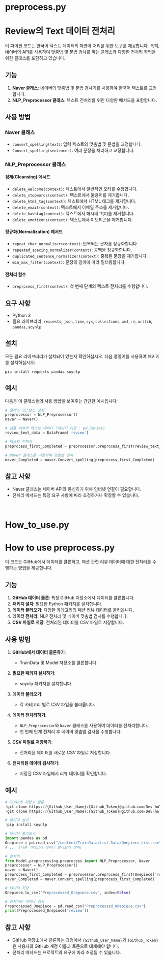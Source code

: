 # preprocess.py
# Review의 Text 데이터 전처리

이 파이썬 코드는 한국어 텍스트 데이터의 자연어 처리를 위한 도구를 제공합니다. 특히, 네이버의 API를 사용하여 맞춤법 및 문법 검사를 하는 클래스와 다양한 전처리 작업을 위한 클래스를 포함하고 있습니다.

## 기능

1. **Naver 클래스**: 네이버의 맞춤법 및 문법 검사기를 사용하여 한국어 텍스트를 교정합니다.
2. **NLP_Preprocessor 클래스**: 텍스트 전처리를 위한 다양한 메서드를 포함합니다.

## 사용 방법

### Naver 클래스

- `convert_spelling(text)`: 입력 텍스트의 맞춤법 및 문법을 교정합니다.
- `Convert_spelling(sentences)`: 여러 문장을 처리하고 교정합니다.

### NLP_Preprocessor 클래스

#### 정제(Cleansing) 메서드
- `delete_welcome(context)`: 텍스트에서 일반적인 오타를 수정합니다.
- `delete_stopwords(context)`: 텍스트에서 불용어를 제거합니다.
- `delete_html_tag(context)`: 텍스트에서 HTML 태그를 제거합니다.
- `delete_email(context)`: 텍스트에서 이메일 주소를 제거합니다.
- `delete_hashtag(context)`: 텍스트에서 해시태그(#)를 제거합니다.
- `delete_emoticons(context)`: 텍스트에서 이모티콘을 제거합니다.

#### 정규화(Normalization) 메서드
- `repeat_char_normalizer(context)`: 반복되는 문자를 정규화합니다.
- `repeated_spacing_normalizer(context)`: 공백을 정규화합니다.
- `duplicated_sentence_normalizer(context)`: 중복된 문장을 제거합니다.
- `min_max_filter(context)`: 문장의 길이에 따라 필터링합니다.

#### 전처리 함수
- `preprocess_first(context)`: 첫 번째 단계의 텍스트 전처리를 수행합니다.


## 요구 사항

- Python 3
- 필요 라이브러리: `requests`, `json`, `time`, `sys`, `collections`, `xml`, `re`, `urllib`, `pandas`, `soynlp`

## 설치

모든 필요 라이브러리가 설치되어 있는지 확인하십시오. 다음 명령어를 사용하여 패키지를 설치하십시오:

```
pip install requests pandas soynlp
```

## 예시

다음은 이 클래스들의 사용 방법을 보여주는 간단한 예시입니다:

```python
# 클래스 인스턴스 생성
preprocessor = NLP_Preprocessor()
naver = Naver()

# 샘플 리뷰의 텍스트 데이터 (데이터 타입 : pd.Series)
review_text_data = DataFrame['review']

# 텍스트 전처리
preprocess_first_Completed = preprocessor.preprocess_first(review_text_data)

# Naver 클래스를 사용하여 맞춤법 검사
naver_Completed = naver.Convert_spelling(preprocess_first_Completed)


```

## 참고 사항

- Naver 클래스는 네이버 API와 통신하기 위해 인터넷 연결이 필요합니다.
- 전처리 메서드는 특정 요구 사항에 따라 조정하거나 확장할 수 있습니다.

&emsp;

# How_to_use.py
# How to use preprocess.py

이 코드는 GitHub에서 데이터를 클론하고, 패션 관련 리뷰 데이터에 대한 전처리를 수행하는 방법을 제공합니다.

## 기능

1. **GitHub 데이터 클론**: 특정 GitHub 저장소에서 데이터를 클론합니다.
2. **패키지 설치**: 필요한 Python 패키지를 설치합니다.
3. **데이터 불러오기**: 다양한 카테고리의 패션 리뷰 데이터를 불러옵니다.
4. **데이터 전처리**: NLP 전처리 및 네이버 맞춤법 검사를 수행합니다.
5. **CSV 파일로 저장**: 전처리된 데이터를 CSV 파일로 저장합니다.

## 사용 방법

1. **GitHub에서 데이터 클론하기**:
    - TrainData 및 Model 저장소를 클론합니다.

2. **필요한 패키지 설치하기**:
    - soynlp 패키지를 설치합니다.

3. **데이터 불러오기**:
    - 각 카테고리 별로 CSV 파일을 불러옵니다.

4. **데이터 전처리하기**:
    - `NLP_Preprocessor`와 `Naver` 클래스를 사용하여 데이터를 전처리합니다.
    - 첫 번째 단계 전처리 후 네이버 맞춤법 검사를 수행합니다.

5. **CSV 파일로 저장하기**:
    - 전처리된 데이터를 새로운 CSV 파일로 저장합니다.

6. **전처리된 데이터 검사하기**:
    - 저장된 CSV 파일에서 리뷰 데이터를 확인합니다.

## 예시

```python
# GitHub 저장소 클론
!git clone https://{Github_User_Name}:{Github_Token}@github.com/Dev-hoT6/TrainData.git
!git clone https://{Github_User_Name}:{Github_Token}@github.com/Dev-hoT6/Model.git

# 패키지 설치
!pip install soynlp

# 데이터 불러오기
import pandas as pd
Onepiece = pd.read_csv("/content/TrainData/List Data/Onepiece_List.csv")
# ... (다른 카테고리 데이터 불러오기 생략)

# 전처리
from Model.preprocessing.preprocess import NLP_Preprocessor, Naver
preprocessor = NLP_Preprocessor()
naver = Naver()
preprocess_first_Completed = preprocessor.preprocess_first(Onepiece['review'])
naver_Completed = naver.Convert_spelling(preprocess_first_Completed)

# 데이터 저장
Onepiece.to_csv("Preprocessed_Onepiece.csv", index=False)

# 전처리된 데이터 검사
Preprocessed_Onepiece = pd.read_csv("Preprocessed_Onepiece.csv")
print(Preprocessed_Onepiece['review'])
```


## 참고 사항

- GitHub 저장소에서 클론하는 과정에서 `{Github_User_Name}`과 `{Github_Token}`은 사용자의 GitHub 계정 이름과 토큰으로 대체해야 합니다.
- 전처리 메서드는 프로젝트의 요구에 따라 조정될 수 있습니다.
